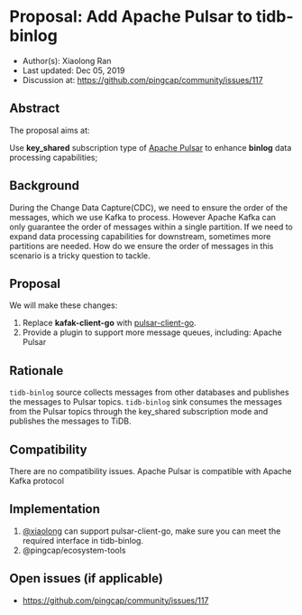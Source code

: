# Proposal: Add Apache Pulsar to tidb-binlog

- Author(s): Xiaolong Ran
- Last updated:  Dec 05, 2019
- Discussion at: https://github.com/pingcap/community/issues/117

## Abstract

The proposal aims at:

Use **key_shared** subscription type of [Apache Pulsar](https://github.com/apache/pulsar) to enhance **binlog** data processing capabilities;

## Background

During the Change Data Capture(CDC), we need to ensure the order of the messages, which we use Kafka to process. However Apache Kafka can only guarantee the order of messages within a single partition. If we need to expand data processing capabilities for downstream, sometimes more partitions are needed. How do we ensure the order of messages in this scenario is a tricky question to tackle.

## Proposal

We will make these changes:

1. Replace **kafak-client-go** with [pulsar-client-go](https://github.com/apache/pulsar-client-go).
2. Provide a plugin to support more message queues, including: Apache Pulsar

## Rationale

`tidb-binlog` source collects messages from other databases and publishes the messages to Pulsar topics.
`tidb-binlog` sink consumes the messages from the Pulsar topics through the key_shared subscription mode and publishes the messages to TiDB.

## Compatibility

There are no compatibility issues. Apache Pulsar is compatible with Apache Kafka protocol

## Implementation

1. [@xiaolong](https://github.com/wolfstudy) can support pulsar-client-go, make sure you can meet the required interface in tidb-binlog.
2. @pingcap/ecosystem-tools

## Open issues (if applicable)

- https://github.com/pingcap/community/issues/117
